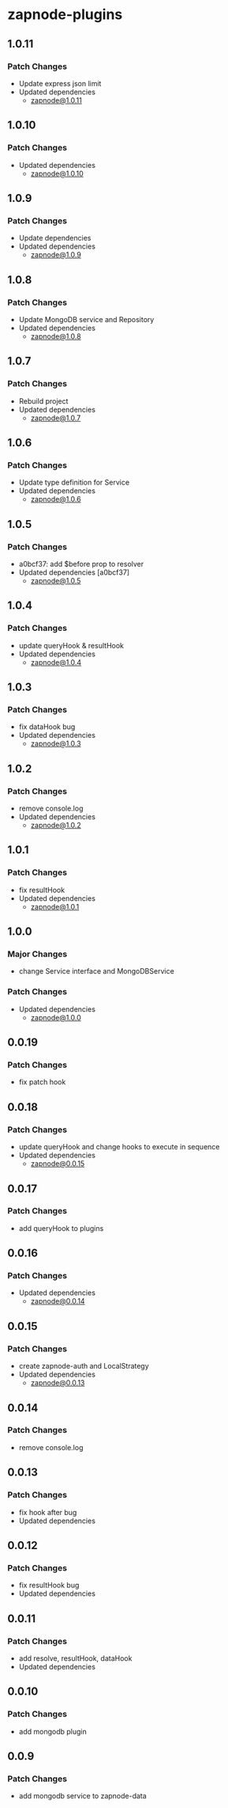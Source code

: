 # zapnode-plugins

## 1.0.11

### Patch Changes

- Update express json limit
- Updated dependencies
  - zapnode@1.0.11

## 1.0.10

### Patch Changes

- Updated dependencies
  - zapnode@1.0.10

## 1.0.9

### Patch Changes

- Update dependencies
- Updated dependencies
  - zapnode@1.0.9

## 1.0.8

### Patch Changes

- Update MongoDB service and Repository
- Updated dependencies
  - zapnode@1.0.8

## 1.0.7

### Patch Changes

- Rebuild project
- Updated dependencies
  - zapnode@1.0.7

## 1.0.6

### Patch Changes

- Update type definition for Service
- Updated dependencies
  - zapnode@1.0.6

## 1.0.5

### Patch Changes

- a0bcf37: add $before prop to resolver
- Updated dependencies [a0bcf37]
  - zapnode@1.0.5

## 1.0.4

### Patch Changes

- update queryHook & resultHook
- Updated dependencies
  - zapnode@1.0.4

## 1.0.3

### Patch Changes

- fix dataHook bug
- Updated dependencies
  - zapnode@1.0.3

## 1.0.2

### Patch Changes

- remove console.log
- Updated dependencies
  - zapnode@1.0.2

## 1.0.1

### Patch Changes

- fix resultHook
- Updated dependencies
  - zapnode@1.0.1

## 1.0.0

### Major Changes

- change Service interface and MongoDBService

### Patch Changes

- Updated dependencies
  - zapnode@1.0.0

## 0.0.19

### Patch Changes

- fix patch hook

## 0.0.18

### Patch Changes

- update queryHook and change hooks to execute in sequence
- Updated dependencies
  - zapnode@0.0.15

## 0.0.17

### Patch Changes

- add queryHook to plugins

## 0.0.16

### Patch Changes

- Updated dependencies
  - zapnode@0.0.14

## 0.0.15

### Patch Changes

- create zapnode-auth and LocalStrategy
- Updated dependencies
  - zapnode@0.0.13

## 0.0.14

### Patch Changes

- remove console.log

## 0.0.13

### Patch Changes

- fix hook after bug
- Updated dependencies

## 0.0.12

### Patch Changes

- fix resultHook bug
- Updated dependencies

## 0.0.11

### Patch Changes

- add resolve, resultHook, dataHook
- Updated dependencies

## 0.0.10

### Patch Changes

- add mongodb plugin

## 0.0.9

### Patch Changes

- add mongodb service to zapnode-data
